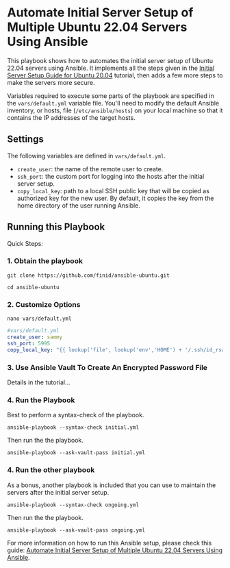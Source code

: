 # Automate Initial Server Setup of Multiple Ubuntu 22.04 Servers Using Ansible

This playbook shows how to automates the initial server setup of Ubuntu 22.04 servers using Ansible. It implements all the steps given in the [Initial Server Setup Guide for Ubuntu 20.04](https://www.digitalocean.com/community/tutorials/initial-server-setup-with-ubuntu-20-04) tutorial, then adds a few more steps to make the servers more secure.

Variables required to execute some parts of the playbook are specified in the `vars/default.yml` variable file. You'll need to modify the default Ansible inventory, or hosts, file (`/etc/ansible/hosts`) on your local machine so that it contains the IP addresses of the target hosts. 

## Settings

The following variables are defined in `vars/default.yml`.

- `create_user`: the name of the remote user to create.
- `ssh_port`: the custom port for logging into the hosts after the initial server setup.
- `copy_local_key`: path to a local SSH public key that will be copied as authorized key for the new user. By default, it copies the key from the home directory of the user running Ansible.


## Running this Playbook

Quick Steps:

### 1. Obtain the playbook

```shell
git clone https://github.com/finid/ansible-ubuntu.git
```

```shell
cd ansible-ubuntu
```

### 2. Customize Options

```shell
nano vars/default.yml
```

```yml
#vars/default.yml
create_user: sammy
ssh_port: 5995
copy_local_key: "{{ lookup('file', lookup('env','HOME') + '/.ssh/id_rsa.pub') }}"
```

### 3. Use Ansible Vault To Create An Encrypted Password File

Details in the tutorial...


### 4. Run the Playbook

Best to perform a syntax-check of the playbook.

```command
ansible-playbook --syntax-check initial.yml
```

Then run the the playbook.

```command
ansible-playbook --ask-vault-pass initial.yml
```

### 4. Run the other playbook

As a bonus, another playbook is included that you can use to maintain the servers after the initial server setup.

```command
ansible-playbook --syntax-check ongoing.yml
```

Then run the the playbook.

```command
ansible-playbook --ask-vault-pass ongoing.yml
```

For more information on how to run this Ansible setup, please check this guide: [Automate Initial Server Setup of Multiple Ubuntu 22.04 Servers Using Ansible](#).

